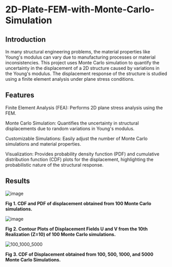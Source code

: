# 2D-Plate-FEM-with-Monte-Carlo-Simulation
## Introduction
In many structural engineering problems, the material properties like Young's modulus can vary due to manufacturing processes or material inconsistencies. This project uses Monte Carlo simulation to quantify the uncertainty in the displacement of a 2D structure caused by variations in the Young's modulus. The displacement response of the structure is studied using a finite element analysis under plane stress conditions.

## Features
Finite Element Analysis (FEA): Performs 2D plane stress analysis using the FEM.

Monte Carlo Simulation: Quantifies the uncertainty in structural displacements due to random variations in Young's modulus.

Customizable Simulations: Easily adjust the number of Monte Carlo simulations and material properties.

Visualization: Provides probability density function (PDF) and cumulative distribution function (CDF) plots for the displacement, highlighting the probabilistic nature of the structural response.

## Results

![image](https://github.com/user-attachments/assets/c9551430-8bb7-4a95-9f9e-618da29e53ec)

**Fig 1. CDF and PDF of displacement obtained from 100 Monte Carlo simulations.** 

![image](https://github.com/user-attachments/assets/24a69898-a959-4dd3-8a4b-9234b8a8d9bb)

**Fig 2. Contour Plots of Displacement Fields U and V from the 10th Realization (Z=10) of 100 Monte Carlo simulations.**

![100_1000_5000](https://github.com/user-attachments/assets/2c556e9f-8998-460a-8dc5-5771727ad757)

**Fig 3. CDF of Displacement obtained from 100, 500, 1000, and 5000 Monte Carlo Simulations.**
